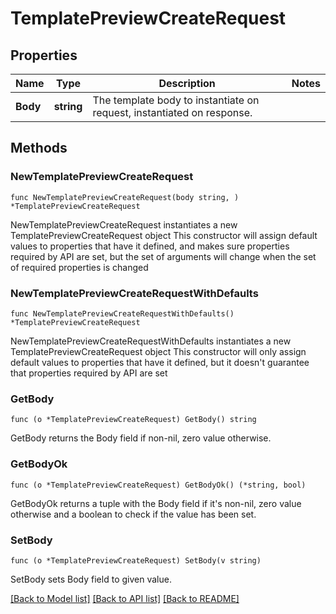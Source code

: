 # TemplatePreviewCreateRequest

## Properties

Name | Type | Description | Notes
------------ | ------------- | ------------- | -------------
**Body** | **string** | The template body to instantiate on request, instantiated on response. | 

## Methods

### NewTemplatePreviewCreateRequest

`func NewTemplatePreviewCreateRequest(body string, ) *TemplatePreviewCreateRequest`

NewTemplatePreviewCreateRequest instantiates a new TemplatePreviewCreateRequest object
This constructor will assign default values to properties that have it defined,
and makes sure properties required by API are set, but the set of arguments
will change when the set of required properties is changed

### NewTemplatePreviewCreateRequestWithDefaults

`func NewTemplatePreviewCreateRequestWithDefaults() *TemplatePreviewCreateRequest`

NewTemplatePreviewCreateRequestWithDefaults instantiates a new TemplatePreviewCreateRequest object
This constructor will only assign default values to properties that have it defined,
but it doesn't guarantee that properties required by API are set

### GetBody

`func (o *TemplatePreviewCreateRequest) GetBody() string`

GetBody returns the Body field if non-nil, zero value otherwise.

### GetBodyOk

`func (o *TemplatePreviewCreateRequest) GetBodyOk() (*string, bool)`

GetBodyOk returns a tuple with the Body field if it's non-nil, zero value otherwise
and a boolean to check if the value has been set.

### SetBody

`func (o *TemplatePreviewCreateRequest) SetBody(v string)`

SetBody sets Body field to given value.



[[Back to Model list]](../README.md#documentation-for-models) [[Back to API list]](../README.md#documentation-for-api-endpoints) [[Back to README]](../README.md)


